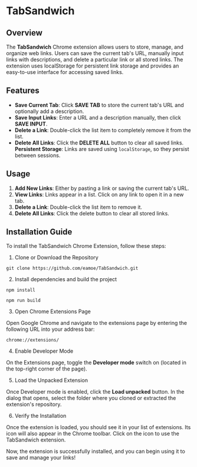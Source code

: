 # TabSandwich

## Overview

The **TabSandwich** Chrome extension allows users to store, manage, and organize web links. Users can save the current tab's URL, manually input links with descriptions, and delete a particular link or all stored links. The extension uses localStorage for persistent link storage and provides an easy-to-use interface for accessing saved links.

## Features

* **Save Current Tab**: Click **SAVE TAB** to store the current tab's URL and optionally add a description.
* **Save Input Links**: Enter a URL and a description manually, then click **SAVE INPUT**.
* **Delete a Link**: Double-click the list item to completely remove it from the list.
* **Delete All Links**: Click the **DELETE ALL** button to clear all saved links.
**Persistent Storage**: Links are saved using `localStorage`, so they persist between sessions.

## Usage

1. **Add New Links**: Either by pasting a link or saving the current tab's URL.
2. **View Links**: Links appear in a list. Click on any link to open it in a new tab.
3. **Delete a Link**: Double-click the list item to remove it.
4. **Delete All Links**: Click the delete button to clear all stored links.

## Installation Guide

To install the TabSandwich Chrome Extension, follow these steps:

1. Clone or Download the Repository

```console
git clone https://github.com/eamoe/TabSandwich.git
```

2. Install dependencies and build the project

```console
npm install

npm run build
```

3. Open Chrome Extensions Page

Open Google Chrome and navigate to the extensions page by entering the following URL into your address bar:

```
chrome://extensions/
```

4. Enable Developer Mode

On the Extensions page, toggle the **Developer mode** switch on (located in the top-right corner of the page).

5. Load the Unpacked Extension

Once Developer mode is enabled, click the **Load unpacked** button. In the dialog that opens, select the folder where you cloned or extracted the extension's repository.

6. Verify the Installation

Once the extension is loaded, you should see it in your list of extensions. Its icon will also appear in the Chrome toolbar. Click on the icon to use the TabSandwich extension.

Now, the extension is successfully installed, and you can begin using it to save and manage your links!
